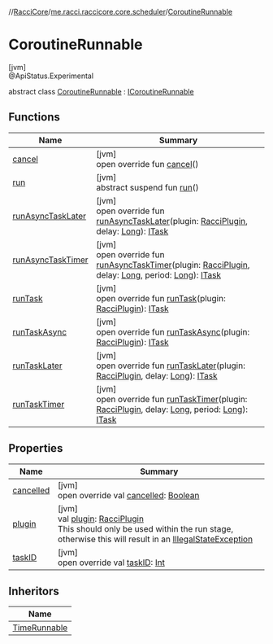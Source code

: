 //[RacciCore](../../../index.md)/[me.racci.raccicore.core.scheduler](../index.md)/[CoroutineRunnable](index.md)

# CoroutineRunnable

[jvm]\
@ApiStatus.Experimental

abstract class [CoroutineRunnable](index.md) : [ICoroutineRunnable](../-i-coroutine-runnable/index.md)

## Functions

| Name | Summary |
|---|---|
| [cancel](cancel.md) | [jvm]<br>open override fun [cancel](cancel.md)() |
| [run](../-i-coroutine-runnable/run.md) | [jvm]<br>abstract suspend fun [run](../-i-coroutine-runnable/run.md)() |
| [runAsyncTaskLater](run-async-task-later.md) | [jvm]<br>open override fun [runAsyncTaskLater](run-async-task-later.md)(plugin: [RacciPlugin](../../me.racci.raccicore/-racci-plugin/index.md), delay: [Long](https://kotlinlang.org/api/latest/jvm/stdlib/kotlin/-long/index.html)): [ITask](../-i-task/index.md) |
| [runAsyncTaskTimer](run-async-task-timer.md) | [jvm]<br>open override fun [runAsyncTaskTimer](run-async-task-timer.md)(plugin: [RacciPlugin](../../me.racci.raccicore/-racci-plugin/index.md), delay: [Long](https://kotlinlang.org/api/latest/jvm/stdlib/kotlin/-long/index.html), period: [Long](https://kotlinlang.org/api/latest/jvm/stdlib/kotlin/-long/index.html)): [ITask](../-i-task/index.md) |
| [runTask](run-task.md) | [jvm]<br>open override fun [runTask](run-task.md)(plugin: [RacciPlugin](../../me.racci.raccicore/-racci-plugin/index.md)): [ITask](../-i-task/index.md) |
| [runTaskAsync](run-task-async.md) | [jvm]<br>open override fun [runTaskAsync](run-task-async.md)(plugin: [RacciPlugin](../../me.racci.raccicore/-racci-plugin/index.md)): [ITask](../-i-task/index.md) |
| [runTaskLater](run-task-later.md) | [jvm]<br>open override fun [runTaskLater](run-task-later.md)(plugin: [RacciPlugin](../../me.racci.raccicore/-racci-plugin/index.md), delay: [Long](https://kotlinlang.org/api/latest/jvm/stdlib/kotlin/-long/index.html)): [ITask](../-i-task/index.md) |
| [runTaskTimer](run-task-timer.md) | [jvm]<br>open override fun [runTaskTimer](run-task-timer.md)(plugin: [RacciPlugin](../../me.racci.raccicore/-racci-plugin/index.md), delay: [Long](https://kotlinlang.org/api/latest/jvm/stdlib/kotlin/-long/index.html), period: [Long](https://kotlinlang.org/api/latest/jvm/stdlib/kotlin/-long/index.html)): [ITask](../-i-task/index.md) |

## Properties

| Name | Summary |
|---|---|
| [cancelled](cancelled.md) | [jvm]<br>open override val [cancelled](cancelled.md): [Boolean](https://kotlinlang.org/api/latest/jvm/stdlib/kotlin/-boolean/index.html) |
| [plugin](plugin.md) | [jvm]<br>val [plugin](plugin.md): [RacciPlugin](../../me.racci.raccicore/-racci-plugin/index.md)<br>This should only be used within the run stage, otherwise this will result in an [IllegalStateException](https://kotlinlang.org/api/latest/jvm/stdlib/kotlin/-illegal-state-exception/index.html) |
| [taskID](task-i-d.md) | [jvm]<br>open override val [taskID](task-i-d.md): [Int](https://kotlinlang.org/api/latest/jvm/stdlib/kotlin/-int/index.html) |

## Inheritors

| Name |
|---|
| [TimeRunnable](../../me.racci.raccicore.runnables/-time-runnable/index.md) |
